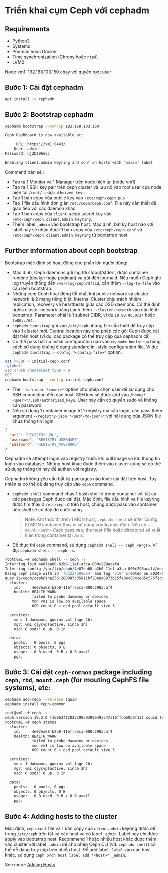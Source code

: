 # Triển khai cụm Ceph với cephadm

## Requirements

- Python3
- Systemd
- Podman hoặc Docker
- Time synchronization (Chrony hoặc `ntpd`)
- LVM2

Node vm1: 192.168.103.150 chạy với quyền root user

## Bước 1: Cài đặt cephadm

```bash
apt install -y cephadm
```

## Bước 2: Bootstrap cephadm

```bash
cephadm bootstrap --mon-ip 192.168.103.150
```

```bash
Ceph Dashboard is now available at:

     URL: https://vm1:8443/
    User: admin
Password: uj2bt96evc

Enabling client.admin keyring and conf on hosts with "admin" label
```

Command trên sẽ :

- Tạo ra 1 Monitor và 1 Manager trên node hiện tại (node vm1)
- Tạo ra 1 SSH key pair trên ceph cluster và lưu nó vào root user của node hiện tại `/root/.ssh/authoized_keys`
- Tạo 1 bản copy của public key vào `/etc/ceph/ceph.pub`
- Tạo 1 file cấu hình đơn giản `/etc/ceph/ceph.conf`. File này cần thiết để giao tiếp với các daemon khác
- Tạo 1 bản copy của `client.admin` secret key vào `/etc/ceph/ceph.client.admin.keyring`.
- Thêm label `_admin` vào bootstrap host. Mặc định, bất kỳ host nào với label này sẽ nhận được 1 bản copy của `/etc/ceph/ceph.conf` và `/etc/ceph/ceph.client.admin.keyring` từ bootstrap host.

## Further information about ceph bootstrap

Bootstrap mặc định sẽ hoạt động cho phần lớn người dùng:

- Mặc định, Ceph daemons gửi log tới stdout/stderr, được container runtime (docker hoặc podman) và gửi đến journald. Nếu muốn Ceph ghi log truyền thống đến `/var/log/ceph/$fsid`, cần thêm `--log-to-file` vào câu lệnh bootstrap.
- Những cụm Ceph hoạt động tốt nhất khi public network và cluster network là 2 mạng riêng biệt. Internal Cluster chịu trách nhiệm replication, recovery và heartbeats giữa các OSD daemons. Có thể định nghĩa cluster network bằng cách thêm `--cluster-network` vào câu lệnh bootstrap. Parameter phải là 1 subnet CIDR, ví dụ `10.90.90.0/24` hoặc `fe80::/64`.
- `cephadm bootstrap` ghi vào `/etc/ceph` những file cần thiết để truy cập vào 1 cluster mới. Central location này cho phép các gói Ceph được cài đặt trên host (ví dụ: các package có thể truy cập qua cephadm cli)
- Có thể pass bất cứ initial configuration nào vào `cephadm bootstrap` bằng cách sử dụng chúng ở dạng standard ini-style configuration file. Ví dụ: `cephadm bootstrap --config *<config-file>*` option.

```bash
cat <<EOF > initial-ceph.conf
[global]
osd crush chooseleaf type = 0
EOF
cephadm bootstrap --config initial-ceph.conf
```

- The `--ssh-user *<user>*` option cho phép chọn user để sử dụng cho SSH connection đến các host. SSH key sẽ được add vào `/home/*<user>*/.ssh/authorized_keys`. User này cần có quyền sudo và không cần password.
- Nếu sử dụng 1 container image từ 1 registry mà cần login, cần pass thêm argument `--registry-json *<path-to-json>*` với nội dung của JSON file chứa thông tin login.

```json
{
  "url": "REGISTRY_URL",
  "username": "REGISTRY_USERNAME",
  "password": "REGISTRY_PASSWORD"
}
```

Cephadm sẽ attempt login vào registry trước khi pull image và lưu thông tin login vào database. Những host khác được thêm vào cluster cũng sẽ có thể sử dụng thông tin này để authen với registry.

Cephadm không yêu cầu bất kỳ packages nào khác cài đặt trên host. Tuy nhiên ta có thể dễ dàng truy cập vào `ceph` command. 

- `cephadm shell` command chạy 1 bash shell ở trong container với tất cả các packages Ceph được cài đặt. Mặc định, file cấu hình và file keyring được tìm thấy ở `/etc/ceph` ở trên host, chúng được pass vào container nên shell sẽ có đâỳ đủ chức năng. 
  > Note: Khi thực thi trên 1 MON host, `cephadm shell` sẽ infer config từ MON container thay vì sử dụng config mặc định. Nếu cờ `--mount <path>` được pass vào, the host <path> (file hoặc directory) sẽ xuất hiện trong container tại `/mnt`.

- Để thực thi `ceph` command, sử dụng `cephadm shell -- ceph <args>`. Ví dụ: `cephadm shell -- ceph -s`. 

```bash
root@vm1:~# cephadm shell -- ceph -s
Inferring fsid 4e07ea68-b2b0-11ef-a3ca-000c298acaf4
Inferring config /var/lib/ceph/4e07ea68-b2b0-11ef-a3ca-000c298acaf4/mon.vm1/config
Using ceph image with id 'fd3234b9d664' and tag 'v19' created on 2024-09-27 21:52:09 +0000 UTC
quay.io/ceph/ceph@sha256:200087c35811bf28e8a8073b15fa86c07cce85c575f1ccd62d1d6ddbfdc6770a
  cluster:
    id:     4e07ea68-b2b0-11ef-a3ca-000c298acaf4
    health: HEALTH_WARN
            failed to probe daemons or devices
            mon vm1 is low on available space
            OSD count 0 < osd_pool_default_size 3

  services:
    mon: 1 daemons, quorum vm1 (age 2h)
    mgr: vm1.cjycvp(active, since 2h)
    osd: 0 osds: 0 up, 0 in

  data:
    pools:   0 pools, 0 pgs
    objects: 0 objects, 0 B
    usage:   0 B used, 0 B / 0 B avail
    pgs:
```

## Bước 3: Cài đặt `ceph-common` package including `ceph`, `rbd`, `mount.ceph` (for mouting CephFS file systems), etc:

```bash
cephadm add-repo --release squid
cephadm install ceph-common
```

```bash
root@vm1:~# ceph -v
ceph version 19.2.0 (16063ff2022298c9300e49a547a16ffda59baf13) squid (stable)
root@vm1:~# ceph status
  cluster:
    id:     4e07ea68-b2b0-11ef-a3ca-000c298acaf4
    health: HEALTH_WARN
            failed to probe daemons or devices
            mon vm1 is low on available space
            OSD count 0 < osd_pool_default_size 3

  services:
    mon: 1 daemons, quorum vm1 (age 2h)
    mgr: vm1.cjycvp(active, since 2h)
    osd: 0 osds: 0 up, 0 in

  data:
    pools:   0 pools, 0 pgs
    objects: 0 objects, 0 B
    usage:   0 B used, 0 B / 0 B avail
    pgs:
```

## Bước 4: Adding hosts to the cluster

Mặc định, `ceph.conf` file và 1 bản copy của `client.admin` keyring được để trong `/etc/ceph` trên tất cả các host và có label `_admin`. Label này chỉ được apply vào bootstrap host. Recommend 1 hoặc nhiều host khác được thêm vào cluster với label `_admin` để cho phép Ceph CLI (vd: `cephadm shell`) có thể dễ dàng truy cập trên nhiều host. Để add label `_label` vào các host khác, sử dụng `ceph orch host label add *<host>* _admin`.

See more: [Adding Hosts](adding-host.md)